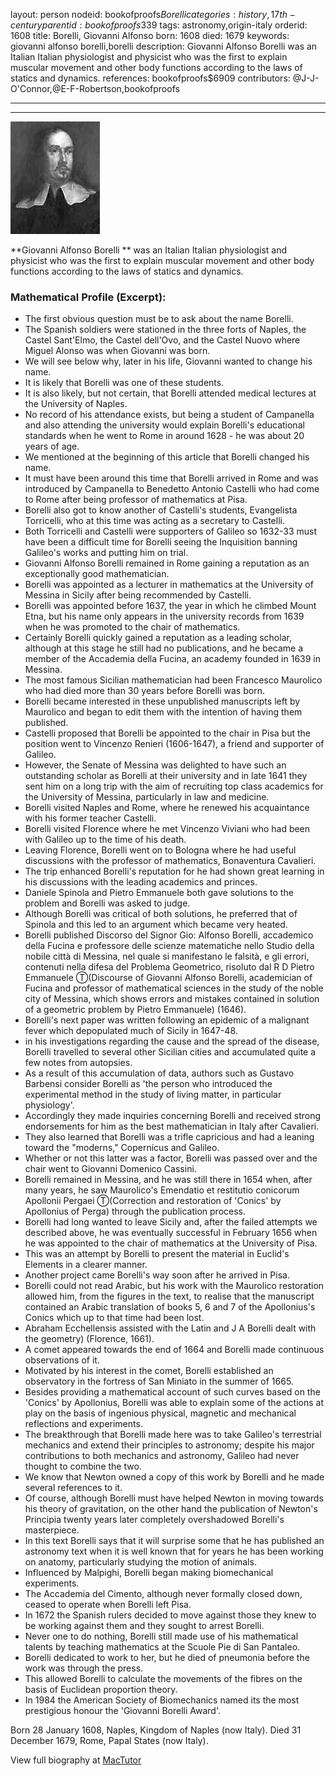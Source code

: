 layout: person
nodeid: bookofproofs$Borelli
categories: history,17th-century
parentid: bookofproofs$339
tags: astronomy,origin-italy
orderid: 1608
title: Borelli, Giovanni Alfonso
born: 1608
died: 1679
keywords: giovanni alfonso borelli,borelli
description: Giovanni Alfonso Borelli was an Italian Italian physiologist and physicist who was the first to explain muscular movement and other body functions according to the laws of statics and dynamics.
references: bookofproofs$6909
contributors: @J-J-O'Connor,@E-F-Robertson,bookofproofs

---



---

![Borelli.jpg](https://github.com/bookofproofs/bookofproofs.github.io/blob/main/_sources/_assets/images/portraits/Borelli.jpg?raw=true)

**Giovanni Alfonso Borelli ** was an Italian Italian physiologist and physicist who was the first to explain muscular movement and other body functions according to the laws of statics and dynamics.

### Mathematical Profile (Excerpt):
* The first obvious question must be to ask about the name Borelli.
* The Spanish soldiers were stationed in the three forts of Naples, the Castel Sant'Elmo, the Castel dell'Ovo, and the Castel Nuovo where Miguel Alonso was when Giovanni was born.
* We will see below why, later in his life, Giovanni wanted to change his name.
* It is likely that Borelli was one of these students.
* It is also likely, but not certain, that Borelli attended medical lectures at the University of Naples.
* No record of his attendance exists, but being a student of Campanella and also attending the university would explain Borelli's educational standards when he went to Rome in around 1628 - he was about 20 years of age.
* We mentioned at the beginning of this article that Borelli changed his name.
* It must have been around this time that Borelli arrived in Rome and was introduced by Campanella to Benedetto Antonio Castelli who had come to Rome after being professor of mathematics at Pisa.
* Borelli also got to know another of Castelli's students, Evangelista Torricelli, who at this time was acting as a secretary to Castelli.
* Both Torricelli and Castelli were supporters of Galileo so 1632-33 must have been a difficult time for Borelli seeing the Inquisition banning Galileo's works and putting him on trial.
* Giovanni Alfonso Borelli remained in Rome gaining a reputation as an exceptionally good mathematician.
* Borelli was appointed as a lecturer in mathematics at the University of Messina in Sicily after being recommended by Castelli.
* Borelli was appointed before 1637, the year in which he climbed Mount Etna, but his name only appears in the university records from 1639 when he was promoted to the chair of mathematics.
* Certainly Borelli quickly gained a reputation as a leading scholar, although at this stage he still had no publications, and he became a member of the Accademia della Fucina, an academy founded in 1639 in Messina.
* The most famous Sicilian mathematician had been Francesco Maurolico who had died more than 30 years before Borelli was born.
* Borelli became interested in these unpublished manuscripts left by Maurolico and began to edit them with the intention of having them published.
* Castelli proposed that Borelli be appointed to the chair in Pisa but the position went to Vincenzo Renieri (1606-1647), a friend and supporter of Galileo.
* However, the Senate of Messina was delighted to have such an outstanding scholar as Borelli at their university and in late 1641 they sent him on a long trip with the aim of recruiting top class academics for the University of Messina, particularly in law and medicine.
* Borelli visited Naples and Rome, where he renewed his acquaintance with his former teacher Castelli.
* Borelli visited Florence where he met Vincenzo Viviani who had been with Galileo up to the time of his death.
* Leaving Florence, Borelli went on to Bologna where he had useful discussions with the professor of mathematics, Bonaventura Cavalieri.
* The trip enhanced Borelli's reputation for he had shown great learning in his discussions with the leading academics and princes.
* Daniele Spinola and Pietro Emmanuele both gave solutions to the problem and Borelli was asked to judge.
* Although Borelli was critical of both solutions, he preferred that of Spinola and this led to an argument which became very heated.
* Borelli published Discorso del Signor Gio: Alfonso Borelli, accademico della Fucina e professore delle scienze matematiche nello Studio della nobile città di Messina, nel quale si manifestano le falsità, e gli errori, contenuti nella difesa del Problema Geometrico, risoluto dal R D Pietro Emmanuele Ⓣ(Discourse of Giovanni Alfonso Borelli, academician of Fucina and professor of mathematical sciences in the study of the noble city of Messina, which shows errors and mistakes contained in solution of a geometric problem by Pietro Emmanuele) (1646).
* Borelli's next paper was written following an epidemic of a malignant fever which depopulated much of Sicily in 1647-48.
* in his investigations regarding the cause and the spread of the disease, Borelli travelled to several other Sicilian cities and accumulated quite a few notes from autopsies.
* As a result of this accumulation of data, authors such as Gustavo Barbensi consider Borelli as 'the person who introduced the experimental method in the study of living matter, in particular physiology'.
* Accordingly they made inquiries concerning Borelli and received strong endorsements for him as the best mathematician in Italy after Cavalieri.
* They also learned that Borelli was a trifle capricious and had a leaning toward the "moderns," Copernicus and Galileo.
* Whether or not this latter was a factor, Borelli was passed over and the chair went to Giovanni Domenico Cassini.
* Borelli remained in Messina, and he was still there in 1654 when, after many years, he saw Maurolico's Emendatio et restitutio conicorum Apollonii Pergaei Ⓣ(Correction and restoration of 'Conics' by Apollonius of Perga) through the publication process.
* Borelli had long wanted to leave Sicily and, after the failed attempts we described above, he was eventually successful in February 1656 when he was appointed to the chair of mathematics at the University of Pisa.
* This was an attempt by Borelli to present the material in Euclid's Elements in a clearer manner.
* Another project came Borelli's way soon after he arrived in Pisa.
* Borelli could not read Arabic, but his work with the Maurolico restoration allowed him, from the figures in the text, to realise that the manuscript contained an Arabic translation of books 5, 6 and 7 of the Apollonius's Conics which up to that time had been lost.
* Abraham Ecchellensis assisted with the Latin and J A Borelli dealt with the geometry) (Florence, 1661).
* A comet appeared towards the end of 1664 and Borelli made continuous observations of it.
* Motivated by his interest in the comet, Borelli established an observatory in the fortress of San Miniato in the summer of 1665.
* Besides providing a mathematical account of such curves based on the 'Conics' by Apollonius, Borelli was able to explain some of the actions at play on the basis of ingenious physical, magnetic and mechanical reflections and experiments.
* The breakthrough that Borelli made here was to take Galileo's terrestrial mechanics and extend their principles to astronomy; despite his major contributions to both mechanics and astronomy, Galileo had never thought to combine the two.
* We know that Newton owned a copy of this work by Borelli and he made several references to it.
* Of course, although Borelli must have helped Newton in moving towards his theory of gravitation, on the other hand the publication of Newton's Principia twenty years later completely overshadowed Borelli's masterpiece.
* In this text Borelli says that it will surprise some that he has published an astronomy text when it is well known that for years he has been working on anatomy, particularly studying the motion of animals.
* Influenced by Malpighi, Borelli began making biomechanical experiments.
* The Accademia del Cimento, although never formally closed down, ceased to operate when Borelli left Pisa.
* In 1672 the Spanish rulers decided to move against those they knew to be working against them and they sought to arrest Borelli.
* Never one to do nothing, Borelli still made use of his mathematical talents by teaching mathematics at the Scuole Pie di San Pantaleo.
* Borelli dedicated to work to her, but he died of pneumonia before the work was through the press.
* This allowed Borelli to calculate the movements of the fibres on the basis of Euclidean proportion theory.
* In 1984 the American Society of Biomechanics named its the most prestigious honour the 'Giovanni Borelli Award'.

Born 28 January 1608, Naples, Kingdom of Naples (now Italy). Died 31 December 1679, Rome, Papal States (now Italy).

View full biography at [MacTutor](https://mathshistory.st-andrews.ac.uk/Biographies/Borelli/)
